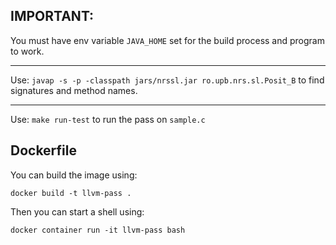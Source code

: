 ## IMPORTANT:

You must have env variable ``JAVA_HOME`` set for the build process and program to work.

---

Use: ``javap -s -p -classpath jars/nrssl.jar ro.upb.nrs.sl.Posit_B`` to find signatures and method names.

---

Use: ``make run-test`` to run the pass on ``sample.c``

## Dockerfile

You can build the image using:

``docker build -t llvm-pass .``

Then you can start a shell using:

``docker container run -it llvm-pass bash``
